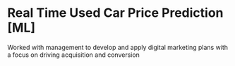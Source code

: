 # Real Time Used Car Price Prediction [ML]
Worked with management to develop and apply digital marketing plans with a focus 
on driving acquisition and conversion 
